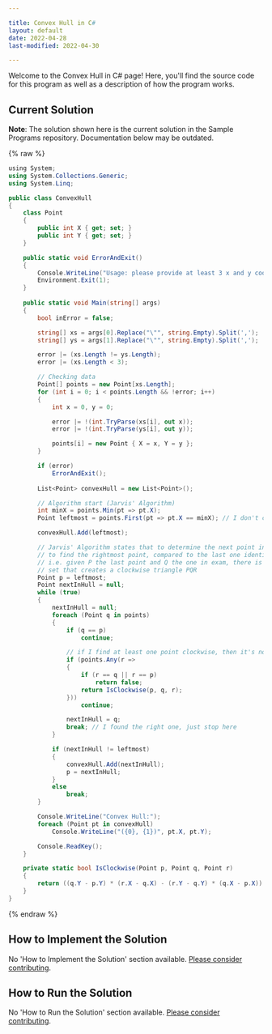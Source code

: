 ```yaml
---

title: Convex Hull in C#
layout: default
date: 2022-04-28
last-modified: 2022-04-30

---
```


Welcome to the Convex Hull in C# page! Here, you'll find the source code for this program as well as a description of how the program works.

## Current Solution

**Note**: The solution shown here is the current solution in the Sample Programs repository. Documentation below may be outdated.

{% raw %}

```c#
﻿using System;
using System.Collections.Generic;
using System.Linq;

public class ConvexHull
{
	class Point
	{
		public int X { get; set; }
		public int Y { get; set; }
	}

    public static void ErrorAndExit()
    {
        Console.WriteLine("Usage: please provide at least 3 x and y coordinates as separate lists (e.g. \"100, 440, 210\")");
        Environment.Exit(1);
    }
	
	public static void Main(string[] args)
	{
		bool inError = false;

		string[] xs = args[0].Replace("\"", string.Empty).Split(',');
		string[] ys = args[1].Replace("\"", string.Empty).Split(',');

		error |= (xs.Length != ys.Length);
		error |= (xs.Length < 3);

		// Checking data
		Point[] points = new Point[xs.Length];
		for (int i = 0; i < points.Length && !error; i++)
		{
			int x = 0, y = 0;

			error |= !(int.TryParse(xs[i], out x));
			error |= !(int.TryParse(ys[i], out y));

			points[i] = new Point { X = x, Y = y };
		}

		if (error)
			ErrorAndExit();
		
		List<Point> convexHull = new List<Point>();

		// Algorithm start (Jarvis' Algorithm)
		int minX = points.Min(pt => pt.X);
		Point leftmost = points.First(pt => pt.X == minX); // I don't care if there are more than one

		convexHull.Add(leftmost);

		// Jarvis' Algorithm states that to determine the next point in the convex hull you need 
		// to find the rightmost point, compared to the last one identified.
		// i.e. given P the last point and Q the one in exam, there is no point R in the remaining
		// set that creates a clockwise triangle PQR
		Point p = leftmost;
		Point nextInHull = null;
		while (true)
		{
			nextInHull = null;
			foreach (Point q in points)
			{
				if (q == p)
					continue;

				// if I find at least one point clockwise, then it's not the rightmost one
				if (points.Any(r =>
				{
					if (r == q || r == p)
						return false;
					return IsClockwise(p, q, r);
				}))
					continue;

				nextInHull = q;
				break; // I found the right one, just stop here
			}

			if (nextInHull != leftmost)
			{
				convexHull.Add(nextInHull);
				p = nextInHull;
			}
			else 
				break;
		}

		Console.WriteLine("Convex Hull:");
		foreach (Point pt in convexHull)
			Console.WriteLine("({0}, {1})", pt.X, pt.Y);

		Console.ReadKey();
	}

	private static bool IsClockwise(Point p, Point q, Point r)
	{
		return ((q.Y - p.Y) * (r.X - q.X) - (r.Y - q.Y) * (q.X - p.X)) > 0;
	}
}
```

{% endraw %}

## How to Implement the Solution

No 'How to Implement the Solution' section available. [Please consider contributing](https://github.com/TheRenegadeCoder/sample-programs-website).

## How to Run the Solution

No 'How to Run the Solution' section available. [Please consider contributing](https://github.com/TheRenegadeCoder/sample-programs-website).